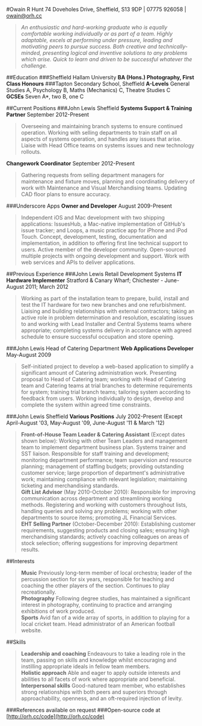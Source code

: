 #Owain R Hunt
74 Doveholes Drive, Sheffield, S13 9DP | 07775 926058 | owain@orh.cc 
>*An enthusiastic and hard-working graduate who is equally comfortable working individually or as part of a team. Highly adaptable, excels at performing under pressure, leading and motivating peers to pursue success. Both creative and technically-minded, presenting logical and inventive solutions to any problems which arise. Quick to learn and driven to be successful whatever the challenge.*

##Education
###Sheffield Hallam University
**BA (Hons.) Photography, First Class Honours**
###Tapton Secondary School, Sheffield
**A-Levels** General Studies A, Psychology B, Maths (Mechanics) C, Theatre Studies C  
**GCSEs** Seven A*, two B, one C

##Current Positions
###John Lewis Sheffield
**Systems Support & Training Partner** September 2012-Present
>Overseeing and maintaining branch systems to ensure continued operation. Working with selling departments to train staff on all aspects of systems operation, and handles any issues that arise. Liaise with Head Office teams on systems issues and new technology rollouts.

**Changework Coordinator** September 2012-Present
>Gathering requests from selling department managers for maintenance and fixture moves, planning and coordinating delivery of work with Maintenance and Visual Merchandising teams. Updating CAD floor plans to ensure accuracy.

###Underscore Apps
**Owner and Developer** August 2009-Present  
>Independent iOS and Mac development with two shipping applications: IssuesHub, a Mac-native implementation of GitHub's issue tracker; and Loops, a music practice app for iPhone and iPod Touch. Concept, development, testing, documentation and implementation, in addition to offering first line technical support to users. Active member of the developer community. Open-sourced multiple projects with ongoing development and support. Work with web services and APIs to deliver applications.

##Previous Experience
###John Lewis Retail Development Systems
**IT Hardware Implementer** Stratford & Canary Wharf; Chichester - June-August 2011; March 2012  
>Working as part of the installation team to prepare, build, install and test the IT hardware for two new branches and one refurbishment. Liaising and building relationships with external contractors; taking an active role in problem determination and resolution, escalating issues to and working with Lead Installer and Central Systems teams where appropriate; completing systems delivery in accordance with agreed schedule to ensure successful occupation and store opening.

###John Lewis Head of Catering Department
**Web Applications Developer** May-August 2009  
>Self-initiated project to develop a web-based application to simplify a significant amount of Catering administration work. Presenting proposal to Head of Catering team; working with Head of Catering team and Catering teams at trial branches to determine requirements for system; training trial branch teams; tailoring system according to feedback from users. Working individually to design, develop and complete the system within agreed time constraints. 

###John Lewis Sheffield
**Various Positions** July 2002-Present (Except April-August '03, May-August '09, June-August '11 & March '12)  
>**Front-of-House Team Leader & Catering Assistant** (Except dates shown below): Working with other Team Leaders and management team to implement department business plan. Systems trainer and SST liaison. Responsible for staff training and development; monitoring department performance; team supervision and resource planning; management of staffing budgets; providing outstanding customer service; large proportion of department's administrative work; maintaining compliance with relevant legislation; maintaining ticketing and merchandising standards.  
>**Gift List Advisor** (May 2010-October 2010): Responsible for improving communication across department and streamlining working methods. Registering and working with customers throughout lists, handling queries and solving any problems; working with other departments to source items; promoting JL Financial Services.  
>**EHT Selling Partner** (October-December 2010): Establishing customer requirements, suggesting products and closing sales; ensuring high merchandising standards; actively coaching colleagues on areas of stock selection; offering suggestions for improving department results.  

##Interests
>**Music** Previously long-term member of local orchestra; leader of the percussion section for six years, responsible for teaching and coaching the other players of the section. Continues to play recreationally.  
**Photography** Following degree studies, has maintained a significant interest in photography, continuing to practice and arranging exhibitions of work produced.  
**Sports** Avid fan of a wide array of sports, in addition to playing for a local cricket team. Head administrator of an American football website.

##Skills
>**Leadership and coaching** Endeavours to take a leading role in the team, passing on skills and knowledge whilst encouraging and instilling appropriate ideals in fellow team members.  
**Holistic approach** Able and eager to apply outside interests and abilities to all facets of work where appropriate and beneficial.  
**Interpersonal skills** Good-natured team member, who establishes strong relationships with both peers and superiors through approachability, openness, and an oft-required injection of levity.  

###References available on request
###Open-source code at [http://orh.cc/code](http://orh.cc/code)




